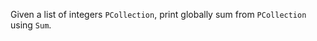 Given a list of integers ```PCollection```, print globally sum from ```PCollection``` using ```Sum```.